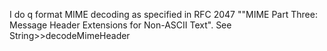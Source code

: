 I do q format MIME decoding as specified in RFC 2047 ""MIME Part Three: Message Header Extensions for Non-ASCII Text". See String>>decodeMimeHeader